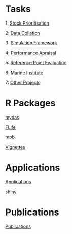 # Tasks  

1: [Stock Prioritisation](https://github.com/flr/mydas/wiki/1-Stock-prioritisation)

2: [Data Collation](https://github.com/flr/mydas/wiki/2-Data-collation)

3: [Simulation Framework](https://github.com/flr/mydas/wiki/3-Method-and-simulation-framework-development-and-implementation)

4: [Performance Apraisal](https://github.com/flr/mydas/wiki/4-Method-performance-appraisal)

5: [Reference Point Evaluation](https://github.com/flr/mydas/wiki/5-Reference-point-comparisons-(across-candidate-methods))

6: [Marine Institute](https://github.com/flr/mydas/wiki/6-Liaison-with-Marine-Institute)

7: [Other Projects](https://github.com/flr/mydas/wiki/7-Linkage-with-other-projects)

# R Packages

[mydas](https://github.com/flr/mydas)

[FLife](https://github.com/flr/FLife)

[mpb](https://github.com/lauriekell/mpb)

[Vignettes](https://github.com/flr/mydas/wiki/mydas_vignettes)

# Applications

[Applications](https://github.com/flr/mydas/wiki/Applications)

[shiny](http://ec2-35-178-48-235.eu-west-2.compute.amazonaws.com:3838/mydas/)

# Publications

[Publications](https://github.com/flr/mydas/wiki/Publications)

